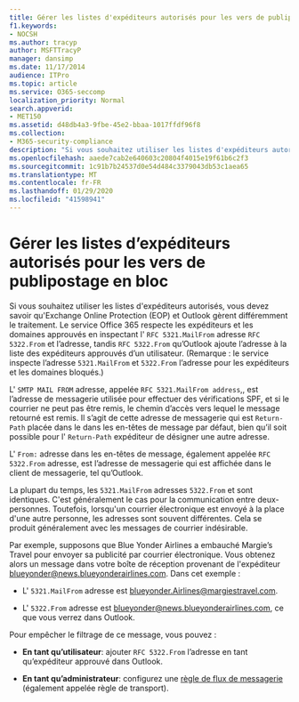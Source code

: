 ```yaml
---
title: Gérer les listes d'expéditeurs autorisés pour les vers de publipostage en bloc
f1.keywords:
- NOCSH
ms.author: tracyp
author: MSFTTracyP
manager: dansimp
ms.date: 11/17/2014
audience: ITPro
ms.topic: article
ms.service: O365-seccomp
localization_priority: Normal
search.appverid:
- MET150
ms.assetid: d48db4a3-9fbe-45e2-bbaa-1017ffdf96f8
ms.collection:
- M365-security-compliance
description: "Si vous souhaitez utiliser les listes d'expéditeurs autorisés, vous devez savoir qu'Exchange Online Protection (EOP) et Outlook gèrent différemment le traitement. Le service respecte les expéditeurs et les domaines autorisés en inspectant l'adresse RFC 5321.MailFrom, tandis qu'Outlook ajoute l'adresse RFC 5322.From à la liste des expéditeurs autorisés d'un utilisateur. (Remarque : Le service inspecte les adresses 5321.MailFrom et 5322.MailFrom pour les expéditeurs et les domaines bloqués.)"
ms.openlocfilehash: aaede7cab2e640603c20804f4015e19f61b6c2f3
ms.sourcegitcommit: 1c91b7b24537d0e54d484c3379043db53c1aea65
ms.translationtype: MT
ms.contentlocale: fr-FR
ms.lasthandoff: 01/29/2020
ms.locfileid: "41598941"
---
```

# <a name="manage-safe-sender-lists-for-bulk-mailers"></a>Gérer les listes d’expéditeurs autorisés pour les vers de publipostage en bloc

Si vous souhaitez utiliser les listes d'expéditeurs autorisés, vous devez savoir qu'Exchange Online Protection (EOP) et Outlook gèrent différemment le traitement. Le service Office 365 respecte les expéditeurs et les domaines approuvés en inspectant l' `RFC 5321.MailFrom` adresse `RFC 5322.From` et l’adresse, tandis `RFC 5322.From` qu’Outlook ajoute l’adresse à la liste des expéditeurs approuvés d’un utilisateur. (Remarque : le service inspecte l’adresse `5321.MailFrom` et `5322.From` l’adresse pour les expéditeurs et les domaines bloqués.)

L' `SMTP MAIL FROM` adresse, appelée `RFC 5321.MailFrom address`,, est l’adresse de messagerie utilisée pour effectuer des vérifications SPF, et si le courrier ne peut pas être remis, le chemin d’accès vers lequel le message retourné est remis. Il s’agit de cette adresse de messagerie qui est `Return-Path` placée dans le dans les en-têtes de message par défaut, bien qu’il soit possible pour l' `Return-Path` expéditeur de désigner une autre adresse.

L' `From:` adresse dans les en-têtes de message, également appelée `RFC 5322.From` adresse, est l’adresse de messagerie qui est affichée dans le client de messagerie, tel qu’Outlook.

La plupart du temps, les `5321.MailFrom` adresses `5322.From` et sont identiques. C'est généralement le cas pour la communication entre deux-personnes. Toutefois, lorsqu'un courrier électronique est envoyé à la place d'une autre personne, les adresses sont souvent différentes. Cela se produit généralement avec les messages de courrier indésirable.

Par exemple, supposons que Blue Yonder Airlines a embauché Margie’s Travel pour envoyer sa publicité par courrier électronique. Vous obtenez alors un message dans votre boîte de réception provenant de l'expéditeur blueyonder@news.blueyonderairlines.com. Dans cet exemple :

- L' `5321.MailFrom` adresse est blueyonder.Airlines@margiestravel.com.

- L' `5322.From` adresse est blueyonder@news.blueyonderairlines.com, ce que vous verrez dans Outlook.

Pour empêcher le filtrage de ce message, vous pouvez :

- **En tant qu’utilisateur**: ajouter `RFC 5322.From` l’adresse en tant qu’expéditeur approuvé dans Outlook.

- **En tant qu’administrateur**: configurez une [règle de flux de messagerie](anti-spam-protection.md#beyond-the-basics-more-ways-to-prevent-spam-in-office-365) (également appelée règle de transport).
